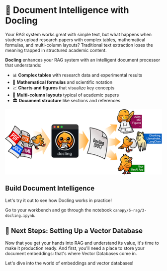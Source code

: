 # 🐣 Document Intelligence with Docling

Your RAG system works great with simple text, but what happens when students upload research papers with complex tables, mathematical formulas, and multi-column layouts? Traditional text extraction loses the meaning trapped in structured academic content.

**Docling** enhances your RAG system with an intelligent document processor that understands:

* 📊 **Complex tables** with research data and experimental results
* 🧮 **Mathematical formulas** and scientific notation
* 📈 **Charts and figures** that visualize key concepts
* 📝 **Multi-column layouts** typical of academic papers
* 🏛️ **Document structure** like sections and references

![Docling](images/rag3.png ':size=60%')

## Build Document Intelligence

Let's try it out to see how Docling works in practice!

Go to your workbench and go through the notebook `canopy/5-rag/3-docling.ipynb`.

## 🎯 Next Steps: Setting Up a Vector Database

Now that you get your hands into RAG and understand its value, it's time to make it production ready. And first, you'll need a place to store your document embeddings: that's where Vector Databases come in.

Let's dive into the world of embeddings and vector databases!